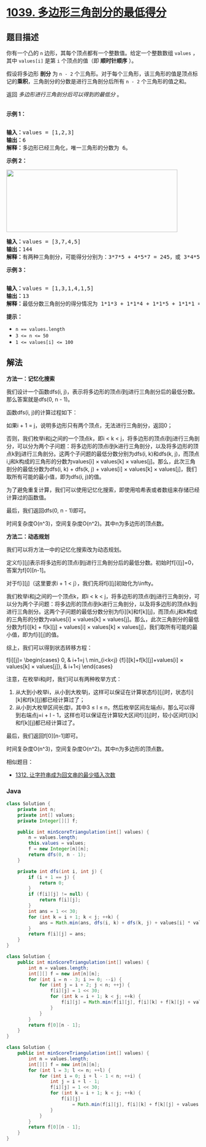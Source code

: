 # [1039. 多边形三角剖分的最低得分](https://leetcode.cn/problems/minimum-score-triangulation-of-polygon)

## 题目描述

<p>你有一个凸的<meta charset="UTF-8" />&nbsp;<code>n</code>&nbsp;边形，其每个顶点都有一个整数值。给定一个整数数组<meta charset="UTF-8" />&nbsp;<code>values</code>&nbsp;，其中<meta charset="UTF-8" />&nbsp;<code>values[i]</code>&nbsp;是第 <code>i</code> 个顶点的值（即 <strong>顺时针顺序</strong> ）。</p>

<p>假设将多边形 <strong>剖分</strong>&nbsp;为 <code>n - 2</code>&nbsp;个三角形。对于每个三角形，该三角形的值是顶点标记的<strong>乘积</strong>，三角剖分的分数是进行三角剖分后所有 <code>n - 2</code>&nbsp;个三角形的值之和。</p>

<p>返回 <em>多边形进行三角剖分后可以得到的最低分</em> 。<br />
&nbsp;</p>

<ol>
</ol>

<p><strong>示例 1：</strong></p>

<p><img alt="" src="https://gcore.jsdelivr.net/gh/doocs/leetcode@main/solution/1000-1099/1039.Minimum%20Score%20Triangulation%20of%20Polygon/images/shape1.jpg" /></p>

<pre>
<strong>输入：</strong>values = [1,2,3]
<strong>输出：</strong>6
<strong>解释：</strong>多边形已经三角化，唯一三角形的分数为 6。
</pre>

<p><strong>示例 2：</strong></p>

<p><img alt="" src="https://gcore.jsdelivr.net/gh/doocs/leetcode@main/solution/1000-1099/1039.Minimum%20Score%20Triangulation%20of%20Polygon/images/shape2.jpg" style="height: 163px; width: 446px;" /></p>

<pre>
<strong>输入：</strong>values = [3,7,4,5]
<strong>输出：</strong>144
<strong>解释：</strong>有两种三角剖分，可能得分分别为：3*7*5 + 4*5*7 = 245，或 3*4*5 + 3*4*7 = 144。最低分数为 144。
</pre>

<p><strong>示例 3：</strong></p>

<p><img alt="" src="https://gcore.jsdelivr.net/gh/doocs/leetcode@main/solution/1000-1099/1039.Minimum%20Score%20Triangulation%20of%20Polygon/images/shape3.jpg" /></p>

<pre>
<strong>输入：</strong>values = [1,3,1,4,1,5]
<strong>输出：</strong>13
<strong>解释：</strong>最低分数三角剖分的得分情况为 1*1*3 + 1*1*4 + 1*1*5 + 1*1*1 = 13。
</pre>

<p><strong>提示：</strong></p>

<ul>
	<li><code>n == values.length</code></li>
	<li><code>3 &lt;= n &lt;= 50</code></li>
	<li><code>1 &lt;= values[i] &lt;= 100</code></li>
</ul>

## 解法

**方法一：记忆化搜索**

我们设计一个函数dfs(i, j)，表示将多边形的顶点i到j进行三角剖分后的最低分数。那么答案就是dfs(0, n - 1)。

函数dfs(i, j)的计算过程如下：

如果i + 1 = j，说明多边形只有两个顶点，无法进行三角剖分，返回0；

否则，我们枚举i和j之间的一个顶点k，即i < k < j，将多边形的顶点i到j进行三角剖分，可以分为两个子问题：将多边形的顶点i到k进行三角剖分，以及将多边形的顶点k到j进行三角剖分。这两个子问题的最低分数分别为dfs(i, k)和dfs(k, j)，而顶点i,j和k构成的三角形的分数为values[i] × values[k] × values[j]。那么，此次三角剖分的最低分数为dfs(i, k) + dfs(k, j) + values[i] × values[k] × values[j]，我们取所有可能的最小值，即为dfs(i, j)的值。

为了避免重复计算，我们可以使用记忆化搜索，即使用哈希表或者数组来存储已经计算过的函数值。

最后，我们返回dfs(0, n - 1)即可。

时间复杂度O(n^3)，空间复杂度O(n^2)。其中n为多边形的顶点数。

**方法二：动态规划**

我们可以将方法一中的记忆化搜索改为动态规划。

定义f[i][j]表示将多边形的顶点i到j进行三角剖分后的最低分数。初始时f[i][j]=0，答案为f[0][n-1]。

对于f[i][j]（这里要求i + 1 < j），我们先将f[i][j]初始化为\infty。

我们枚举i和j之间的一个顶点k，即i < k < j，将多边形的顶点i到j进行三角剖分，可以分为两个子问题：将多边形的顶点i到k进行三角剖分，以及将多边形的顶点k到j进行三角剖分。这两个子问题的最低分数分别为f[i][k]和f[k][j]，而顶点i,j和k构成的三角形的分数为values[i] × values[k] × values[j]。那么，此次三角剖分的最低分数为f[i][k] + f[k][j] + values[i] × values[k] × values[j]，我们取所有可能的最小值，即为f[i][j]的值。

综上，我们可以得到状态转移方程：


f[i][j]=
\begin{cases}
0, & i+1=j \\
min_{i<k<j} \{f[i][k]+f[k][j]+values[i] × values[k] × values[j]\}, & i+1<j
\end{cases}


注意，在枚举i和j时，我们可以有两种枚举方式：

1. 从大到小枚举i，从小到大枚举j，这样可以保证在计算状态f[i][j]时，状态f[i][k]和f[k][j]都已经计算过了；
1. 从小到大枚举区间长度l，其中3 ≤ l ≤ n，然后枚举区间左端点i，那么可以得到右端点j=i + l - 1，这样也可以保证在计算较大区间f[i][j]时，较小区间f[i][k]和f[k][j]都已经计算过了。

最后，我们返回f[0][n-1]即可。

时间复杂度O(n^3)，空间复杂度O(n^2)。其中n为多边形的顶点数。

相似题目：

-   [1312. 让字符串成为回文串的最少插入次数](/solution/1300-1399/1312.Minimum%20Insertion%20Steps%20to%20Make%20a%20String%20Palindrome/README.md)

### **Java**

```java
class Solution {
    private int n;
    private int[] values;
    private Integer[][] f;

    public int minScoreTriangulation(int[] values) {
        n = values.length;
        this.values = values;
        f = new Integer[n][n];
        return dfs(0, n - 1);
    }

    private int dfs(int i, int j) {
        if (i + 1 == j) {
            return 0;
        }
        if (f[i][j] != null) {
            return f[i][j];
        }
        int ans = 1 << 30;
        for (int k = i + 1; k < j; ++k) {
            ans = Math.min(ans, dfs(i, k) + dfs(k, j) + values[i] * values[k] * values[j]);
        }
        return f[i][j] = ans;
    }
}
```

```java
class Solution {
    public int minScoreTriangulation(int[] values) {
        int n = values.length;
        int[][] f = new int[n][n];
        for (int i = n - 3; i >= 0; --i) {
            for (int j = i + 2; j < n; ++j) {
                f[i][j] = 1 << 30;
                for (int k = i + 1; k < j; ++k) {
                    f[i][j] = Math.min(f[i][j], f[i][k] + f[k][j] + values[i] * values[k] * values[j]);
                }
            }
        }
        return f[0][n - 1];
    }
}
```

```java
class Solution {
    public int minScoreTriangulation(int[] values) {
        int n = values.length;
        int[][] f = new int[n][n];
        for (int l = 3; l <= n; ++l) {
            for (int i = 0; i + l - 1 < n; ++i) {
                int j = i + l - 1;
                f[i][j] = 1 << 30;
                for (int k = i + 1; k < j; ++k) {
                    f[i][j]
                        = Math.min(f[i][j], f[i][k] + f[k][j] + values[i] * values[k] * values[j]);
                }
            }
        }
        return f[0][n - 1];
    }
}
```
